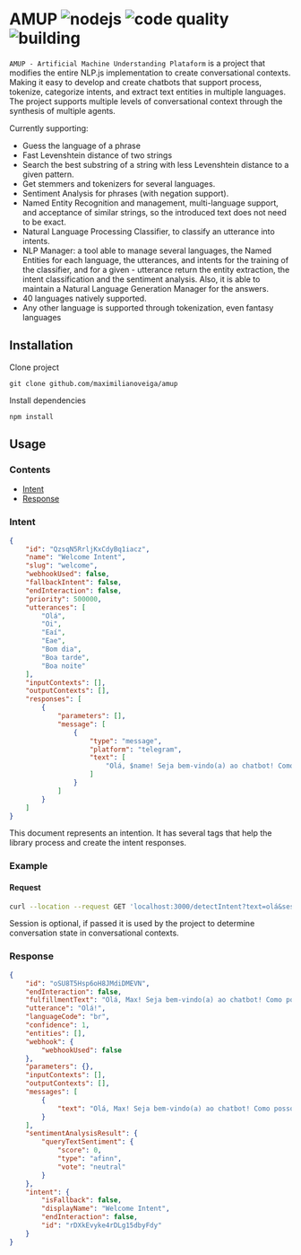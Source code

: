 # AMUP ![nodejs](https://img.shields.io/badge/nodejs-v16.8.0-blue) ![code quality](https://img.shields.io/badge/code%20quality-A-green) ![building](https://img.shields.io/badge/building-passing-blue)

`AMUP - Artificial Machine Understanding Plataform` is a project that modifies the entire NLP.js implementation to create conversational contexts. Making it easy to develop and create chatbots that support process, tokenize, categorize intents, and extract text entities in multiple languages. The project supports multiple levels of conversational context through the synthesis of multiple agents.

Currently supporting:

-   Guess the language of a phrase
-   Fast Levenshtein distance of two strings
-   Search the best substring of a string with less Levenshtein distance to a given pattern.
-   Get stemmers and tokenizers for several languages.
-   Sentiment Analysis for phrases (with negation support).
-   Named Entity Recognition and management, multi-language support, and acceptance of similar strings, so the introduced text does not need to be exact.
-   Natural Language Processing Classifier, to classify an utterance into intents.
-   NLP Manager: a tool able to manage several languages, the Named Entities for each language, the utterances, and intents for the training of the classifier, and for a given - utterance return the entity extraction, the intent classification and the sentiment analysis. Also, it is able to maintain a Natural Language Generation Manager for the answers.
-   40 languages natively supported.
-   Any other language is supported through tokenization, even fantasy languages

## Installation

Clone project

```console
git clone github.com/maximilianoveiga/amup
```

Install dependencies

```console
npm install
```

## Usage

### Contents

-   [Intent](#intent)
-   [Response](#response)

### Intent

```json
{
    "id": "QzsqN5RrljKxCdyBq1iacz",
    "name": "Welcome Intent",
    "slug": "welcome",
    "webhookUsed": false,
    "fallbackIntent": false,
    "endInteraction": false,
    "priority": 500000,
    "utterances": [
        "Olá",
        "Oi",
        "Eaí",
        "Eae",
        "Bom dia",
        "Boa tarde",
        "Boa noite"
    ],
    "inputContexts": [],
    "outputContexts": [],
    "responses": [
        {
            "parameters": [],
            "message": [
                {
                    "type": "message",
                    "platform": "telegram",
                    "text": [
                        "Olá, $name! Seja bem-vindo(a) ao chatbot! Como posso te ajudar hoje?"
                    ]
                }
            ]
        }
    ]
}
```

This document represents an intention. It has several tags that help the library process and create the intent responses.

### Example

#### Request

```bash
curl --location --request GET 'localhost:3000/detectIntent?text=olá&sessionId=xbwpe1ns8XyDbQBZ35Jp3r'
```

Session is optional, if passed it is used by the project to determine conversation state in conversational contexts.

### Response

```json
{
    "id": "oSU8T5Hsp6oH8JMdiDMEVN",
    "endInteraction": false,
    "fulfillmentText": "Olá, Max! Seja bem-vindo(a) ao chatbot! Como posso te ajudar hoje?",
    "utterance": "Olá!",
    "languageCode": "br",
    "confidence": 1,
    "entities": [],
    "webhook": {
        "webhookUsed": false
    },
    "parameters": {},
    "inputContexts": [],
    "outputContexts": [],
    "messages": [
        {
            "text": "Olá, Max! Seja bem-vindo(a) ao chatbot! Como posso te ajudar hoje?"
        }
    ],
    "sentimentAnalysisResult": {
        "queryTextSentiment": {
            "score": 0,
            "type": "afinn",
            "vote": "neutral"
        }
    },
    "intent": {
        "isFallback": false,
        "displayName": "Welcome Intent",
        "endInteraction": false,
        "id": "rDXkEvyke4rDLg15dbyFdy"
    }
}
```
